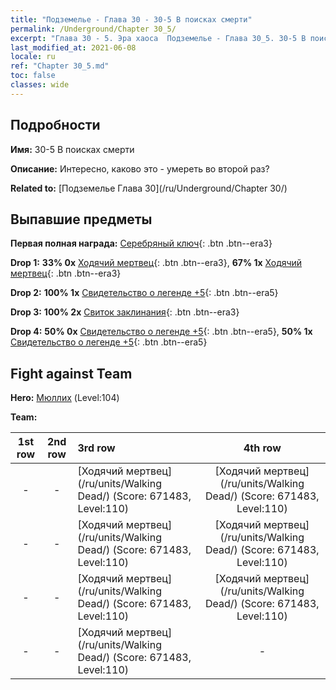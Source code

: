 ```yaml
---
title: "Подземелье - Глава 30 - 30-5 В поисках смерти"
permalink: /Underground/Chapter 30_5/
excerpt: "Глава 30 - 5. Эра хаоса  Подземелье - Глава 30_5. 30-5 В поисках смерти"
last_modified_at: 2021-06-08
locale: ru
ref: "Chapter 30_5.md"
toc: false
classes: wide
---
```


## Подробности

 **Имя:** 30-5 В поисках смерти

 **Описание:**       Интересно, каково это - умереть во второй раз?

 **Related to:** [Подземелье Глава 30](/ru/Underground/Chapter 30/)

## Выпавшие предметы

 **Первая полная награда:** [Серебряный ключ](/ItemsRU/con_693/){: .btn .btn--era3}

 **Drop 1:** **33% 0x** [Ходячий мертвец](/ItemsRU/unt_209/){: .btn .btn--era3}, **67% 1x** [Ходячий мертвец](/ItemsRU/unt_209/){: .btn .btn--era3}

 **Drop 2:** **100% 1x** [Свидетельство о легенде +5](/ItemsRU/mat_102/){: .btn .btn--era5}

 **Drop 3:** **100% 2x** [Свиток заклинания](/ItemsRU/con_694/){: .btn .btn--era3}

 **Drop 4:** **50% 0x** [Свидетельство о легенде +5](/ItemsRU/mat_102/){: .btn .btn--era5}, **50% 1x** [Свидетельство о легенде +5](/ItemsRU/mat_102/){: .btn .btn--era5}


## Fight against Team
 **Hero:** [Мюллих](/ru/heroes/Mullich/) (Level:104)

 **Team:**


  | 1st row | 2nd row | 3rd row | 4th row |
  |:----:|:----:|:----|:----:|
  | - | - | [Ходячий мертвец](/ru/units/Walking Dead/) (Score: 671483, Level:110)  | [Ходячий мертвец](/ru/units/Walking Dead/) (Score: 671483, Level:110)  |
  | - | - | [Ходячий мертвец](/ru/units/Walking Dead/) (Score: 671483, Level:110)  | [Ходячий мертвец](/ru/units/Walking Dead/) (Score: 671483, Level:110)  |
  | - | - | [Ходячий мертвец](/ru/units/Walking Dead/) (Score: 671483, Level:110)  | [Ходячий мертвец](/ru/units/Walking Dead/) (Score: 671483, Level:110)  |
  | - | - | [Ходячий мертвец](/ru/units/Walking Dead/) (Score: 671483, Level:110)  | - |


